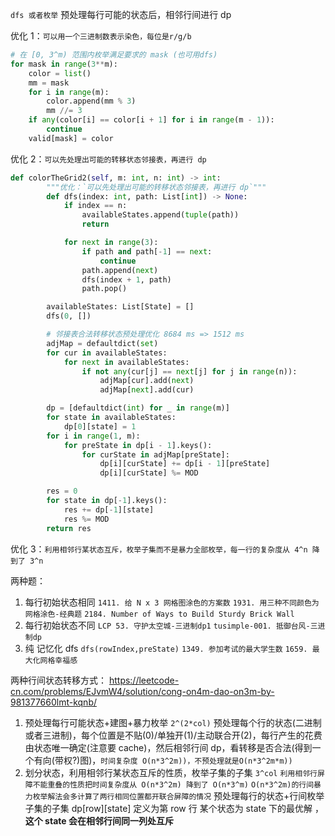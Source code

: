 `dfs 或者枚举` 预处理每行可能的状态后，相邻行间进行 dp

优化 1：`可以用一个三进制数表示染色，每位是r/g/b`

```Python
# 在 [0, 3^m) 范围内枚举满足要求的 mask (也可用dfs)
for mask in range(3**m):
    color = list()
    mm = mask
    for i in range(m):
        color.append(mm % 3)
        mm //= 3
    if any(color[i] == color[i + 1] for i in range(m - 1)):
        continue
    valid[mask] = color

```

优化 2：`可以先处理出可能的转移状态邻接表，再进行 dp`

```Python
def colorTheGrid2(self, m: int, n: int) -> int:
        """优化：`可以先处理出可能的转移状态邻接表，再进行 dp`"""
        def dfs(index: int, path: List[int]) -> None:
            if index == n:
                availableStates.append(tuple(path))
                return

            for next in range(3):
                if path and path[-1] == next:
                    continue
                path.append(next)
                dfs(index + 1, path)
                path.pop()

        availableStates: List[State] = []
        dfs(0, [])

        # 邻接表合法转移状态预处理优化 8684 ms => 1512 ms
        adjMap = defaultdict(set)
        for cur in availableStates:
            for next in availableStates:
                if not any(cur[j] == next[j] for j in range(n)):
                    adjMap[cur].add(next)
                    adjMap[next].add(cur)

        dp = [defaultdict(int) for _ in range(m)]
        for state in availableStates:
            dp[0][state] = 1
        for i in range(1, m):
            for preState in dp[i - 1].keys():
                for curState in adjMap[preState]:
                    dp[i][curState] += dp[i - 1][preState]
                    dp[i][curState] %= MOD

        res = 0
        for state in dp[-1].keys():
            res += dp[-1][state]
            res %= MOD
        return res
```

优化 3：`利用相邻行某状态互斥，枚举子集而不是暴力全部枚举，每一行的复杂度从 4^n 降到了 3^n`

两种题：

1. 每行初始状态相同
   `1411. 给 N x 3 网格图涂色的方案数`
   `1931. 用三种不同颜色为网格涂色-经典题`
   `2184. Number of Ways to Build Sturdy Brick Wall`
2. 每行初始状态不同
   `LCP 53. 守护太空城-三进制dp1`
   `tusimple-001. 抵御台风-三进制dp`
3. 纯 记忆化 dfs `dfs(rowIndex,preState)`
   `1349. 参加考试的最大学生数`
   `1659. 最大化网格幸福感`

两种行间状态转移方式：
https://leetcode-cn.com/problems/EJvmW4/solution/cong-on4m-dao-on3m-by-981377660lmt-kqnb/

1. 预处理每行可能状态+建图+暴力枚举 `2^(2*col)`
   预处理每个行的状态(二进制或者三进制)，每个位置是不贴(0)/单独开(1)/主动联合开(2)，每行产生的花费由状态唯一确定(注意要 cache)，然后相邻行间 dp，看转移是否合法(得到一个有向(带权?)图)，`时间复杂度 O(n*3^2m))，不预处理就是O(n*3^2m*m))`
2. 划分状态，利用相邻行某状态互斥的性质，枚举子集的子集 `3^col`
   `利用相邻行屏障不能重叠的性质把时间复杂度从 O(n*3^2m) 降到了 O(n*3^m)`
   `O(n*3^2m)的行间暴力枚举解法会多计算了两行相同位置都开联合屏障的情况`
   预处理每行的状态+行间枚举子集的子集
   dp[row][state] 定义为第 row 行 某个状态为 state 下的最优解 ，**这个 state 会在相邻行间同一列处互斥**
